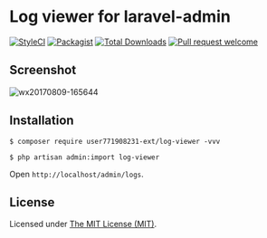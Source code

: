 Log viewer for laravel-admin
============================

[![StyleCI](https://styleci.io/repos/98625172/shield?branch=master)](https://styleci.io/repos/98625172)
[![Packagist](https://img.shields.io/packagist/l/laravel-admin-ext/log-viewer.svg?maxAge=2592000)](https://packagist.org/packages/laravel-admin-ext/log-viewer)
[![Total Downloads](https://img.shields.io/packagist/dt/laravel-admin-ext/log-viewer.svg?style=flat-square)](https://packagist.org/packages/laravel-admin-ext/log-viewer)
[![Pull request welcome](https://img.shields.io/badge/pr-welcome-green.svg?style=flat-square)]()

## Screenshot

![wx20170809-165644](https://user-images.githubusercontent.com/1479100/29113581-fe48fd86-7d23-11e7-9ee7-9680957171ee.png)

## Installation

```
$ composer require user771908231-ext/log-viewer -vvv

$ php artisan admin:import log-viewer
```

Open `http://localhost/admin/logs`.

License
------------
Licensed under [The MIT License (MIT)](LICENSE).

